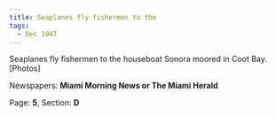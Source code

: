 ```yaml
---  
title: Seaplanes fly fishermen to the  
tags:  
  - Dec 1947  
---  
```

  
Seaplanes fly fishermen to the houseboat Sonora moored in Coot Bay. [Photos]  
  
Newspapers: **Miami Morning News or The Miami Herald**  
  
Page: **5**, Section: **D** 
